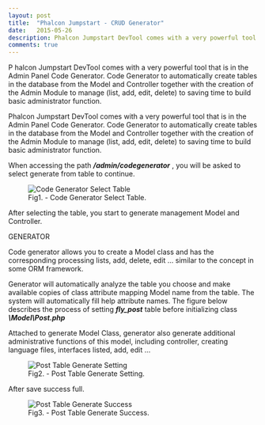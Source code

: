 ```yaml
---
layout: post
title:  "Phalcon Jumpstart - CRUD Generator"
date:   2015-05-26
description: Phalcon Jumpstart DevTool comes with a very powerful tool that is in the Admin Panel Code Generator. Code Generator to automatically create tables in the database from the Model and Controller together with the creation of the Admin Module to manage (list, add, edit, delete) to saving time to build basic administrator function.
comments: true
---
```


<p class="intro">
    <span class="dropcap">P</span>
    halcon Jumpstart DevTool comes with a very powerful tool that is in the Admin Panel Code Generator. Code Generator to automatically create tables in the database from the Model and Controller together with the creation of the Admin Module to manage (list, add, edit, delete) to saving time to build basic administrator function.
</p>

Phalcon Jumpstart DevTool comes with a very powerful tool that is in the Admin Panel Code Generator. Code Generator to automatically create tables in the database from the Model and Controller together with the creation of the Admin Module to manage (list, add, edit, delete) to saving time to build basic administrator function.

When accessing the path ***/admin/codegenerator*** , you will be asked to select generate from table to continue.
<figure>
    <img src="{{ '/uploads/pj/codegenerator-select-table.png' | prepend: site.baseurl }}" alt="Code Generator Select Table">
    <figcaption>Fig1. - Code Generator Select Table.</figcaption>
</figure>

After selecting the table, you start to generate management Model and Controller.

GENERATOR

Code generator allows you to create a Model class and has the corresponding processing lists, add, delete, edit ... similar to the concept in some ORM framework.

Generator will automatically analyze the table you choose and make available copies of class attribute mapping Model name from the table. The system will automatically fill help attribute names.
The figure below describes the process of setting ***fly_post*** table before initializing class ***\Model\Post.php***

Attached to generate Model Class, generator also generate additional administrative functions of this model, including controller, creating language files, interfaces listed, add, edit ...

<figure>
    <img src="{{ '/uploads/pj/post-generate.png' | prepend: site.baseurl }}" alt="Post Table Generate Setting">
    <figcaption>Fig2. - Post Table Generate Setting.</figcaption>
</figure>

After save success full.

<figure>
    <img src="{{ '/uploads/pj/post-generate-success.png' | prepend: site.baseurl }}" alt="Post Table Generate Success">
    <figcaption>Fig3. - Post Table Generate Success.</figcaption>
</figure>